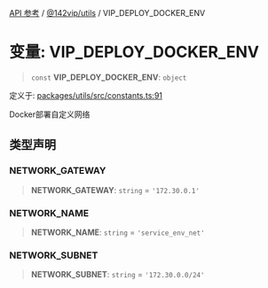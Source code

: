 [API 参考](../../../index.md) / [@142vip/utils](../index.md) / VIP\_DEPLOY\_DOCKER\_ENV

# 变量: VIP\_DEPLOY\_DOCKER\_ENV

> `const` **VIP\_DEPLOY\_DOCKER\_ENV**: `object`

定义于: [packages/utils/src/constants.ts:91](https://github.com/142vip/core-x/blob/1eb80b292cacf818428b26e34edc36554f5c80fb/packages/utils/src/constants.ts#L91)

Docker部署自定义网络

## 类型声明

### NETWORK\_GATEWAY

> **NETWORK\_GATEWAY**: `string` = `'172.30.0.1'`

### NETWORK\_NAME

> **NETWORK\_NAME**: `string` = `'service_env_net'`

### NETWORK\_SUBNET

> **NETWORK\_SUBNET**: `string` = `'172.30.0.0/24'`
